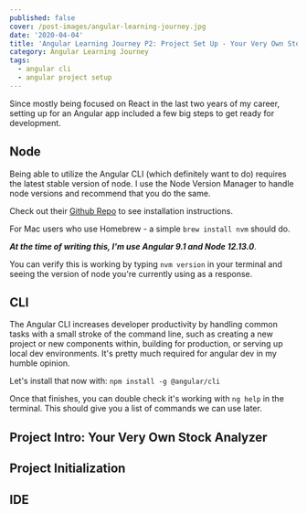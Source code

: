 ```yaml
---
published: false
cover: /post-images/angular-learning-journey.jpg
date: '2020-04-04'
title: 'Angular Learning Journey P2: Project Set Up - Your Very Own Stock Analyzer'
category: Angular Learning Journey
tags:
  - angular cli
  - angular project setup
---
```

Since mostly being focused on React in the last two years of my career, setting up for an Angular app included a few big steps to get ready for development.

## Node 

Being able to utilize the Angular CLI (which definitely want to do) requires the latest stable version of node. I use the Node Version Manager to handle node versions and recommend that you do the same. 

Check out their [Github Repo](https://github.com/nvm-sh/nvm) to see installation instructions.

For Mac users who use Homebrew - a simple `brew install nvm` should do. 

***At the time of writing this, I'm use Angular 9.1 and Node 12.13.0***.

You can verify this is working by typing `nvm version` in your terminal and seeing the version of node you're currently using as a response.

## CLI

The Angular CLI increases developer productivity by handling common tasks with a small stroke of the command line, such as creating a new project or new components within, building for production, or serving up local dev environments. It's pretty much required for angular dev in my humble opinion.

Let's install that now with: `npm install -g @angular/cli`

Once that finishes, you can double check it's working with `ng help` in the terminal. This should give you a list of commands we can use later.

## Project Intro: Your Very Own Stock Analyzer 


## Project Initialization



## IDE

